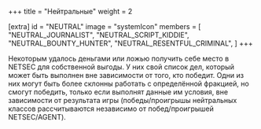 +++
title = "Нейтральные"
weight = 2

[extra]
id = "NEUTRAL"
image = "systemIcon"
members = [
    "NEUTRAL_JOURNALIST",
    "NEUTRAL_SCRIPT_KIDDIE",
    "NEUTRAL_BOUNTY_HUNTER",
    "NEUTRAL_RESENTFUL_CRIMINAL",
]
+++

Некоторым удалось деньгами или ложью получить себе место в NETSEC для собственной выгоды.
У них свой список дел, который может быть выполнен вне зависимости от того, кто победит.
Одни из них могут быть более склонны работать с определённой фракцией,
но смогут победить, только если выполнят данные им условия, вне зависимости от результата игры
(победы/проигрышы нейтральных классов рассчитываются независимо от побед/проигрышей NETSEC/AGENT).
